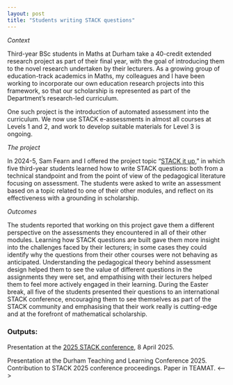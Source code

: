 ```yaml
---
layout: post
title: "Students writing STACK questions"
---
```


*Context*

Third-year BSc students in Maths at Durham take a 40-credit extended research project as part of their final year, with the goal of introducing them to the novel research undertaken by their lecturers. As a growing group of education-track academics in Maths, my colleagues and I have been working to incorporate our own education research projects into this framework, so that our scholarship is represented as part of the Department’s research-led curriculum. 

One such project is the introduction of automated assessment into the curriculum. We now use STACK e-assessments in almost all courses at Levels 1 and 2, and work to develop suitable materials for Level 3 is ongoing. 

 

*The project*

In 2024-5, Sam Fearn and I offered the project topic “[STACK it up](/teaching/final-year-projects/previous-projects/STACK-it-up),” in which five third-year students learned how to write STACK questions: both from a technical standpoint and from the point of view of the pedagogical literature focusing on assessment. The students were asked to write an assessment based on a topic related to one of their other modules, and reflect on its effectiveness with a grounding in scholarship.  

 

*Outcomes*

The students reported that working on this project gave them a different perspective on the assessments they encountered in all of their other modules. Learning how STACK questions are built gave them more insight into the challenges faced by their lecturers; in some cases they could identify why the questions from their other courses were not behaving as anticipated. Understanding the pedagogical theory behind assessment design helped them to see the value of different questions in the assignments they were set, and empathising with their lecturers helped them to feel more actively engaged in their learning. During the Easter break, all five of the students presented their questions to an international STACK conference, encouraging them to see themselves as part of the STACK community and emphasising that their work really is cutting-edge and at the forefront of mathematical scholarship. 

### Outputs:

Presentation at the [2025 STACK conference](https://sites.google.com/view/stack2025/home), 8 April 2025.

<!--> Presentation at the Durham Teaching and Learning Conference 2025. 
Contribution to STACK 2025 conference proceedings.
Paper in TEAMAT.
<-->
